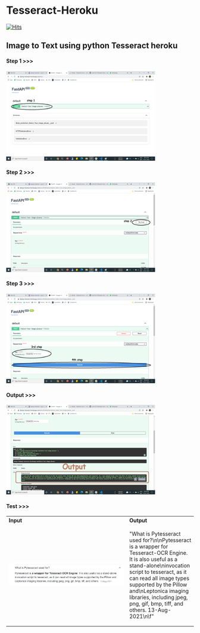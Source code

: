 # Tesseract-Heroku

[![Hits](https://hits.seeyoufarm.com/api/count/incr/badge.svg?url=https://github.com/rock12231/Tesseract-Heroku/edit/master/README.md)](https://hits.seeyoufarm.com)                    
## Image to Text using python Tesseract heroku

#### Step 1 >>>
<img src="https://github.com/rock12231/Tesseract-Heroku/blob/master/step1.png" width="400" height="240">

#### Step 2 >>>
<img src="https://github.com/rock12231/Tesseract-Heroku/blob/master/step2.png" width="400" height="240">

#### Step 3 >>>
<img src="https://github.com/rock12231/Tesseract-Heroku/blob/master/step3%20%26%20step4.png" width="400" height="240">

#### Output >>>
<img src="https://github.com/rock12231/Tesseract-Heroku/blob/master/output.png" width="400" height="240">

#### Test >>>
<table>
    <tbody>
        <tr>
            <td><strong>Input</strong></td>
            <td><strong>Output</strong></td>
        </tr>
        <tr>
            <td width="500" height="120"><img src="https://github.com/rock12231/Tesseract-Heroku/blob/master/pytess.png"></td>
            <td width="200" height="120">
              <p>  "What is Pytesseract used for?\n\nPytesseract is a wrapper for Tesseract-OCR Engine.
              It is also useful as a stand-alone\ninvocation script to tesseract, as it can read all image
              types supported by the Pillow and\nLeptonica imaging libraries, including jpeg, png, gif, bmp,
              tiff, and others. 13-Aug-2021\n\f"
              </p>
          </td>
        </tr>
    </tbody>
</table>
